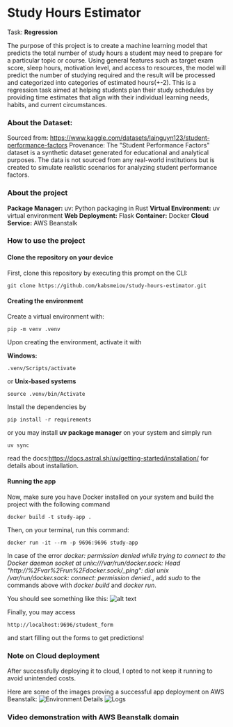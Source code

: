 # Study Hours Estimator

Task: **Regression**

The purpose of this project is to create a machine learning model that predicts the total number of study hours a student may need to prepare for a particular topic or course. Using general features such as target exam score, sleep hours, motivation level, and access to resources, the model will predict the number of studying required and the result will be processed and categorized into categories of estimated hours(+-2). This is a regression task aimed at helping students plan their study schedules by providing time estimates that align with their individual learning needs, habits, and current circumstances.

### About the Dataset:

Sourced from: https://www.kaggle.com/datasets/lainguyn123/student-performance-factors
Provenance: The "Student Performance Factors" dataset is a synthetic dataset generated for educational and analytical purposes. The data is not sourced from any real-world institutions but is created to simulate realistic scenarios for analyzing student performance factors.

### About the project

**Package Manager:** uv: Python packaging in Rust
**Virtual Environment:** uv virtual environment
**Web Deployment:** Flask
**Container:** Docker
**Cloud Service:** AWS Beanstalk

### How to use the project

#### Clone the repository on your device
First, clone this repository by executing this prompt on the CLI:
```
git clone https://github.com/kabsmeiou/study-hours-estimator.git
```

#### Creating the environment
Create a virtual environment with:
```
pip -m venv .venv
```

Upon creating the environment, activate it with

**Windows:**
```
.venv/Scripts/activate
```
or
**Unix-based systems**
```
source .venv/bin/Activate
```

Install the dependencies by
```
pip install -r requirements
```

or you may install **uv package manager** on your system and simply run
```
uv sync
```
read the docs:https://docs.astral.sh/uv/getting-started/installation/ for details about installation.

#### Running the app
Now, make sure you have Docker installed on your system and build the project with the following command
```
docker build -t study-app .
```

Then, on your terminal, run this command:
```
docker run -it --rm -p 9696:9696 study-app
```
In case of the error *docker: permission denied while trying to connect to the Docker daemon socket at unix:///var/run/docker.sock: Head "http://%2Fvar%2Frun%2Fdocker.sock/_ping": dial unix /var/run/docker.sock: connect: permission denied.*, add *sudo* to the commands above with *docker build* and *docker run*.

You should see something like this:
![alt text](https://i.imgur.com/CfruF1s.png)

Finally, you may access 
```
http://localhost:9696/student_form
```
and start filling out the forms to get predictions!


### Note on Cloud deployment

After successfully deploying it to cloud, I opted to not keep it running to avoid unintended costs.

Here are some of the images proving a successful app deployment on AWS Beanstalk:
![Environment Details](https://i.imgur.com/CfruF1s.png)
![Logs](https://i.imgur.com/epne76z.png)

### Video demonstration with AWS Beanstalk domain

